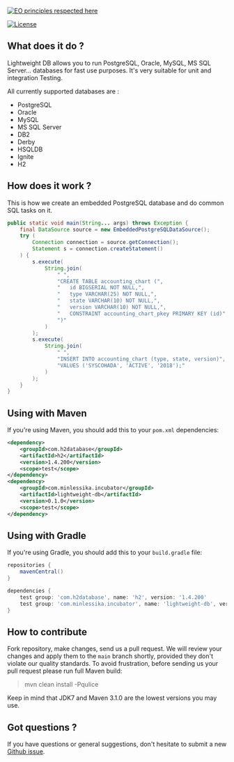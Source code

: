 [![EO principles respected here](https://www.elegantobjects.org/badge.svg)](https://www.elegantobjects.org)

[![License](https://img.shields.io/badge/license-MIT-green.svg)](https://github.com/Minlessika/lightweight-db/blob/main/LICENSE.txt)

## What does it do ?
Lightweight DB allows you to run PostgreSQL, Oracle, MySQL, MS SQL Server... databases for fast use purposes. It's very suitable for unit and integration Testing.

All currently supported databases are :

* PostgreSQL
* Oracle
* MySQL
* MS SQL Server
* DB2
* Derby
* HSQLDB
* Ignite
* H2

## How does it work ?
This is how we create an embedded PostgreSQL database and do common SQL tasks on it.

```java
public static void main(String... args) throws Exception {
    final DataSource source = new EmbeddedPostgreSQLDataSource();
    try (
        Connection connection = source.getConnection();
        Statement s = connection.createStatement()
    ) {
        s.execute(
            String.join(
                " ",
                "CREATE TABLE accounting_chart (",
                "   id BIGSERIAL NOT NULL,",
                "   type VARCHAR(25) NOT NULL,",
                "   state VARCHAR(10) NOT NULL,",
                "   version VARCHAR(10) NOT NULL,",
                "   CONSTRAINT accounting_chart_pkey PRIMARY KEY (id)",
                ")"
            )
        );
        s.execute(
            String.join(
                " ",
                "INSERT INTO accounting_chart (type, state, version)",
                "VALUES ('SYSCOHADA', 'ACTIVE', '2018');"
            )
        );
    }
}
``` 

## Using with Maven
If you're using Maven, you should add this to your <code>pom.xml</code> dependencies:

```xml
<dependency>
    <groupId>com.h2database</groupId>
    <artifactId>h2</artifactId>
    <version>1.4.200</version>
    <scope>test</scope>
</dependency>
<dependency>
    <groupId>com.minlessika.incubator</groupId>
    <artifactId>lightweight-db</artifactId>
    <version>0.1.0</version>
    <scope>test</scope>
</dependency>
``` 

## Using with Gradle
If you're using Gradle, you should add this to your <code>build.gradle</code> file:

```gradle
repositories {
    mavenCentral()
}

dependencies {
    test group: 'com.h2database', name: 'h2', version: '1.4.200'
    test group: 'com.minlessika.incubator', name: 'lightweight-db', version: '0.1.0'
}
```

## How to contribute
Fork repository, make changes, send us a pull request. We will review
your changes and apply them to the `main` branch shortly, provided
they don't violate our quality standards. To avoid frustration, before
sending us your pull request please run full Maven build:

> mvn clean install -Pqulice

Keep in mind that JDK7 and Maven 3.1.0 are the lowest versions you may use.

## Got questions ?

If you have questions or general suggestions, don't hesitate to submit
a new [Github issue](https://github.com/Minlessika/lightweight-db/issues/new).
